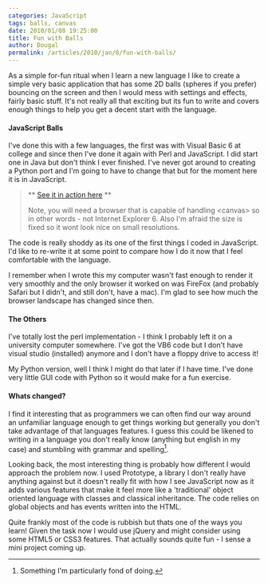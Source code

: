 ```yaml
---
categories: JavaScript
tags: balls, canvas
date: 2010/01/08 19:25:00
title: Fun with Balls
author: Dougal
permalink: /articles/2010/jan/8/fun-with-balls/
---
```


As a simple for-fun ritual when I learn a new language I like to create
a simple very basic application that has some 2D balls (spheres if you
prefer) bouncing on the screen and then I would mess with settings and
effects, fairly basic stuff. It's not really all that exciting but its
fun to write and covers enough things to help you get a decent  start
with the language.

#### JavaScript Balls
I've done this with a few languages, the first was with Visual Basic 6
at college and since then I've done it again with Perl and JavaScript. I
did start one in Java but don't think I ever finished. I've never got
around to creating a Python port and I'm going to have to change that
but for the moment here it is in JavaScript.

 > ** [See it in action here](/media/blog/balls/) **
 >
 > Note, you will need a browser that is capable of handling \<canvas\>
 > so in other words - not Internet Explorer 6. Also I'm afraid the
 > size is fixed so it wont look nice on small resolutions.

The code is really shoddy as its one of the first things I coded in
JavaScript. I'd like to re-write it at some point to compare how I do it
now that I feel comfortable with the language.

I remember when I wrote this my computer wasn't fast enough to render it
very smoothly and the only browser it worked on was FireFox (and
probably Safari but I didn't, and still don't, have a mac). I'm glad to
see how much the browser landscape has changed since then.

#### The Others
I've totally lost the perl implementation - I think I probably left it
on a university computer somewhere. I've got the VB6 code but I don't
have visual studio (installed) anymore and I don't have a floppy drive to
access it!

My Python version, well I think I might do that later if I have time.
I've done very little GUI code with Python so it would make for a fun
exercise.

#### Whats changed?
I find it interesting that as programmers we can often find our way
around an unfamiliar language enough to get things working but generally
you don't take advantage of that languages features. I guess this could
be likened to writing in a language you don't really know (anything but
english in my case) and stumbling with grammar and spelling[^1].

Looking back, the most interesting thing is probably how different I
would approach the problem now. I used Prototype, a library I don't
really have anything against but it doesn't really fit with how I see
JavaScript now as it adds various features that make it feel more like a
'traditional' object oriented language with classes and classical
inheritance. The code relies on global objects and has events written
into the HTML.

Quite frankly most of the code is rubbish but thats one of the ways you
learn! Given the task now I would use jQuery and might consider using some
HTML5 or CSS3 features. That actually sounds quite fun - I sense a
mini project coming up.

[^1]: Something I'm particularly fond of doing.

